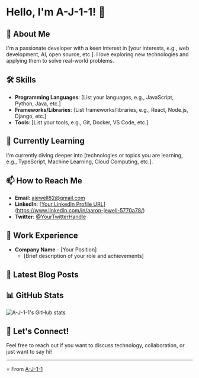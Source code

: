 # Hello, I'm A-J-1-1! 👋

## 🚀 About Me
I'm a passionate developer with a keen interest in [your interests, e.g., web development, AI, open source, etc.]. I love exploring new technologies and applying them to solve real-world problems.

## 🛠 Skills
- **Programming Languages**: [List your languages, e.g., JavaScript, Python, Java, etc.]
- **Frameworks/Libraries**: [List frameworks/libraries, e.g., React, Node.js, Django, etc.]
- **Tools**: [List your tools, e.g., Git, Docker, VS Code, etc.]

## 🌱 Currently Learning
I'm currently diving deeper into [technologies or topics you are learning, e.g., TypeScript, Machine Learning, Cloud Computing, etc.].

## 📫 How to Reach Me
- **Email**: ajewell82@gmail.com
- **LinkedIn**: [[Your LinkedIn Profile URL](https://www.linkedin.com/in/your-profile)](https://www.linkedin.com/in/aaron-jewell-5770a78/)
- **Twitter**: [@YourTwitterHandle](https://twitter.com/YourTwitterHandle)

## 💼 Work Experience
- **Company Name** - [Your Position]
  - [Brief description of your role and achievements]

## 📝 Latest Blog Posts
<!-- BLOG-POST-LIST:START -->
<!-- BLOG-POST-LIST:END -->

## 📊 GitHub Stats
![A-J-1-1's GitHub stats](https://github-readme-stats.vercel.app/api?username=A-J-1-1&show_icons=true&theme=radical)

## 💬 Let's Connect!
Feel free to reach out if you want to discuss technology, collaboration, or just want to say hi!

---

⭐️ From [A-J-1-1](https://github.com/A-J-1-1)
